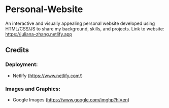 # Personal-Website
An interactive and visually appealing personal website developed using HTML/CSS/JS to share my background, skills, and projects.
Link to website: https://juliana-zhang.netlify.app

## Credits
### Deployment:
- Netlify (https://www.netlify.com/)

### Images and Graphics:
- Google Images (https://www.google.com/imghp?hl=en)

